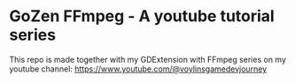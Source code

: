 # GoZen FFmpeg - A youtube tutorial series

This repo is made together with my GDExtension with FFmpeg series on my youtube channel: https://www.youtube.com/@voylinsgamedevjourney
